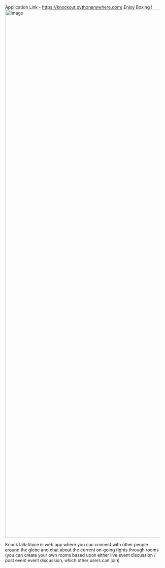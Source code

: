 Application Link - https://knockout.pythonanywhere.com/
Enjoy Boxing !
<img width="1710" alt="image" src="https://github.com/virendra-pilaniya/KnockTalk-Voice/assets/80153001/9e2f7d17-84fa-436b-afa2-1e6349db3b3d">

KnockTalk-Voice is web app where you can connect with other people around the globe and chat about the current on-going fights through rooms (you can create your own rooms based upon either live event discussion / post event event discussion, which other users can join)
